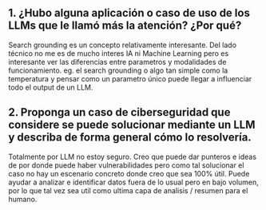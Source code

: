 ## 1. ¿Hubo alguna aplicación o caso de uso de los LLMs que le llamó más la atención? ¿Por qué?
Search grounding es un concepto relativamente interesante. Del lado técnico no me es de mucho interes IA ni Machine Learning pero es interesante ver las diferencias entre parametros y modalidades de funcionamiento. eg. el search grounding o algo tan simple como la temperatura y pensar como un parametro único puede llegar a influenciar todo el output de un LLM.

## 2. Proponga un caso de ciberseguridad que considere se puede solucionar mediante un LLM y describa de forma general cómo lo resolvería.
Totalmente por LLM no estoy seguro. Creo que puede dar punteros e ideas de por donde puede haber vulnerabilidades pero como tal solucionar el caso no hay un escenario concreto donde creo que sea 100% útil. Puede ayudar a analizar e identificar datos fuera de lo usual pero en bajo volumen, por lo que tal vez sea util como ultima capa de analisis / resumen para el humano.